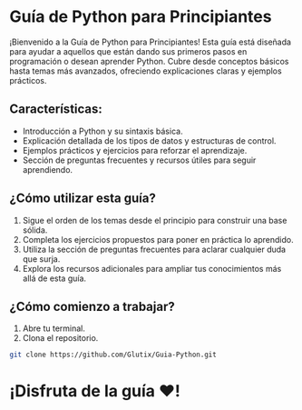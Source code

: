 # Guía de Python para Principiantes

¡Bienvenido a la Guía de Python para Principiantes! Esta guía está diseñada para ayudar a aquellos que están dando sus primeros pasos en programación o desean aprender Python. Cubre desde conceptos básicos hasta temas más avanzados, ofreciendo explicaciones claras y ejemplos prácticos. 

## Características:  
- Introducción a Python y su sintaxis básica. 
- Explicación detallada de los tipos de datos y estructuras de control. 
- Ejemplos prácticos y ejercicios para reforzar el aprendizaje. 
- Sección de preguntas frecuentes y recursos útiles para seguir aprendiendo. 

## ¿Cómo utilizar esta guía?  
1. Sigue el orden de los temas desde el principio para construir una base sólida. 
2. Completa los ejercicios propuestos para poner en práctica lo aprendido. 
3. Utiliza la sección de preguntas frecuentes para aclarar cualquier duda que surja. 
4. Explora los recursos adicionales para ampliar tus conocimientos más allá de esta guía.

## ¿Cómo comienzo a trabajar? 
 1. Abre tu terminal.
 2. Clona el repositorio.

```sh
git clone https://github.com/Glutix/Guia-Python.git
```
# ¡Disfruta de la guía ❤️!
